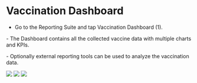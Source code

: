 # Vaccination Dashboard

- Go to the Reporting Suite and tap Vaccination Dashboard (1). 

- The Dashboard contains all the collected vaccine data with multiple charts and KPIs.

- Optionally external reporting tools can be used to analyze the vaccination data. 

![](https://user-images.githubusercontent.com/105650529/170535167-54c70d39-efd3-4f58-9124-10d7fe1be6bb.jpg)
![](https://user-images.githubusercontent.com/105650529/170535182-caaf63d4-7afb-4b23-86a7-6d7ef114051a.jpg)
![](https://user-images.githubusercontent.com/105650529/170535195-d2cbd53a-b503-4ac0-a220-0235d3638a6e.jpg)

